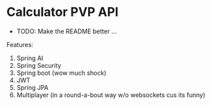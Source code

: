 # Calculator PVP API

- TODO: Make the README better ...

Features:
  1. Spring AI
  2. Spring Security
  3. Spring boot (wow much shock)
  4. JWT
  5. Spring JPA
  6. Multiplayer (in a round-a-bout way w/o websockets cus its funny)
